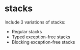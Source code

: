 # stacks
Include 3 variations of stacks:
* Regular stacks
* Typed exception-free stacks
* Blocking exception-free stacks